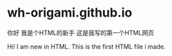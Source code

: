 # wh-origami.github.io
你好
我是个HTML的新手
这是我写的第一个HTML网页

Hi!
I am new in HTML.
This is the first HTML file i made.

